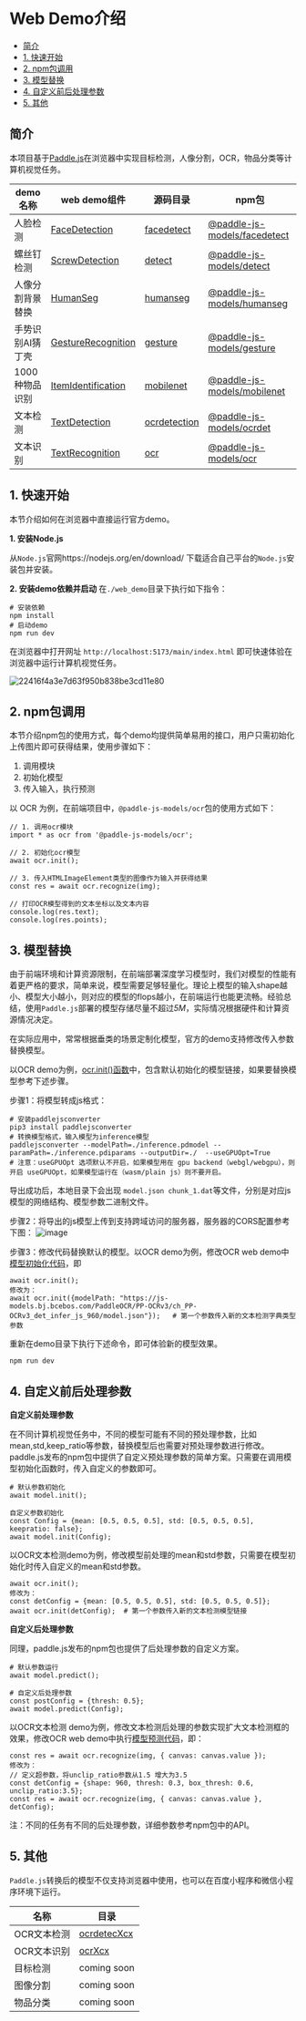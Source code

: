 # Web Demo介绍

- [简介](#0)
- [1. 快速开始](#1)
- [2. npm包调用](#2)
- [3. 模型替换](#3)
- [4. 自定义前后处理参数](#4)
- [5. 其他](#5)

<a name="0"></a>
## 简介

本项目基于[Paddle.js](https://github.com/PaddlePaddle/Paddle.js)在浏览器中实现目标检测，人像分割，OCR，物品分类等计算机视觉任务。


|demo名称|web demo组件|源码目录|npm包|
|-|-|-|-|
|人脸检测|[FaceDetection](./web_demo/src/pages/cv/detection/FaceDetection/)| [facedetect](./package/packages/paddlejs-models/facedetect)|[@paddle-js-models/facedetect](https://www.npmjs.com/package/@paddle-js-models/facedetect)|
|螺丝钉检测|[ScrewDetection](./web_demo/src/pages/cv/detection/ScrewDetection)| [detect](./package/packages/paddlejs-models/detect)|[@paddle-js-models/detect](https://www.npmjs.com/package/@paddle-js-models/detect)|
|人像分割背景替换|[HumanSeg](./web_demo/src/pages/cv/segmentation/HumanSeg)|[humanseg](./package/packages/paddlejs-models/humanseg)|[@paddle-js-models/humanseg](https://www.npmjs.com/package/@paddle-js-models/humanseg)|
|手势识别AI猜丁壳|[GestureRecognition](./web_demo/src/pages/cv/recognition/GestureRecognition)|[gesture](./package/packages/paddlejs-models/gesture)|[@paddle-js-models/gesture](https://www.npmjs.com/package/@paddle-js-models/gesture)|
|1000种物品识别|[ItemIdentification](./web_demo/src/pages/cv/recognition/ItemIdentification)|[mobilenet](./package/packages/paddlejs-models/mobilenet)|[@paddle-js-models/mobilenet](https://www.npmjs.com/package/@paddle-js-models/mobilenet)|
|文本检测|[TextDetection](./web_demo/src/pages/cv/ocr/TextDetection)|[ocrdetection](./package/packages/paddlejs-models/ocrdetection)|[@paddle-js-models/ocrdet](https://www.npmjs.com/package/@paddle-js-models/ocrdet)|
|文本识别|[TextRecognition](./web_demo/src/pages/cv/ocr/TextRecognition)|[ocr](./package/packages/paddlejs-models/ocr)|[@paddle-js-models/ocr](https://www.npmjs.com/package/@paddle-js-models/ocr)|


<a name="1"></a>
## 1. 快速开始

本节介绍如何在浏览器中直接运行官方demo。

**1. 安装Node.js**

从`Node.js`官网https://nodejs.org/en/download/ 下载适合自己平台的`Node.js`安装包并安装。

**2. 安装demo依赖并启动**
在`./web_demo`目录下执行如下指令：

```
# 安装依赖
npm install
# 启动demo
npm run dev
```

在浏览器中打开网址 `http://localhost:5173/main/index.html` 即可快速体验在浏览器中运行计算机视觉任务。

![22416f4a3e7d63f950b838be3cd11e80](https://user-images.githubusercontent.com/26592129/196685868-93ab53bd-cb2e-44ff-a56b-50c1781b8679.jpg)

<a name="2"></a>
## 2. npm包调用

本节介绍npm包的使用方式，每个demo均提供简单易用的接口，用户只需初始化上传图片即可获得结果，使用步骤如下：
1. 调用模块
2. 初始化模型
3. 传入输入，执行预测

以 OCR 为例，在前端项目中，`@paddle-js-models/ocr`包的使用方式如下：

```
// 1. 调用ocr模块
import * as ocr from '@paddle-js-models/ocr';

// 2. 初始化ocr模型
await ocr.init();

// 3. 传入HTMLImageElement类型的图像作为输入并获得结果
const res = await ocr.recognize(img);

// 打印OCR模型得到的文本坐标以及文本内容
console.log(res.text);
console.log(res.points);
```

<a name="3"></a>
## 3. 模型替换

由于前端环境和计算资源限制，在前端部署深度学习模型时，我们对模型的性能有着更严格的要求，简单来说，模型需要足够轻量化。理论上模型的输入shape越小、模型大小越小，则对应的模型的flops越小，在前端运行也能更流畅。经验总结，使用`Paddle.js`部署的模型存储尽量不超过*5M*，实际情况根据硬件和计算资源情况决定。

在实际应用中，常常根据垂类的场景定制化模型，官方的demo支持修改传入参数替换模型。

以OCR demo为例，[ocr.init()函数](https://github.com/PaddlePaddle/FastDeploy/tree/develop/examples/application/js/package/packages/paddlejs-models/ocr/src/index.ts#L52)中，包含默认初始化的模型链接，如果要替换模型参考下述步骤。

步骤1：将模型转成js格式：
```
# 安装paddlejsconverter
pip3 install paddlejsconverter
# 转换模型格式，输入模型为inference模型
paddlejsconverter --modelPath=./inference.pdmodel --paramPath=./inference.pdiparams --outputDir=./  --useGPUOpt=True
# 注意：useGPUOpt 选项默认不开启，如果模型用在 gpu backend（webgl/webgpu），则开启 useGPUOpt，如果模型运行在（wasm/plain js）则不要开启。
```

导出成功后，本地目录下会出现 `model.json chunk_1.dat`等文件，分别是对应js模型的网络结构、模型参数二进制文件。

步骤2：将导出的js模型上传到支持跨域访问的服务器，服务器的CORS配置参考下图：
![image](https://user-images.githubusercontent.com/26592129/196612669-5233137a-969c-49eb-b8c7-71bef5088686.png)


步骤3：修改代码替换默认的模型。以OCR demo为例，修改OCR web demo中[模型初始化代码](https://github.com/PaddlePaddle/FastDeploy/tree/develop/examples/application/js/web_demo/src/pages/cv/ocr/TextRecognition/TextRecognition.vue#L64)，即

```
await ocr.init();
修改为：
await ocr.init({modelPath: "https://js-models.bj.bcebos.com/PaddleOCR/PP-OCRv3/ch_PP-OCRv3_det_infer_js_960/model.json"});   # 第一个参数传入新的文本检测字典类型参数
```

重新在demo目录下执行下述命令，即可体验新的模型效果。
```
npm run dev
```

<a name="4"></a>
## 4. 自定义前后处理参数

**自定义前处理参数**

在不同计算机视觉任务中，不同的模型可能有不同的预处理参数，比如mean,std,keep_ratio等参数，替换模型后也需要对预处理参数进行修改。paddle.js发布的npm包中提供了自定义预处理参数的简单方案。只需要在调用模型初始化函数时，传入自定义的参数即可。

```
# 默认参数初始化
await model.init();

自定义参数初始化
const Config = {mean: [0.5, 0.5, 0.5], std: [0.5, 0.5, 0.5], keepratio: false};
await model.init(Config);
```

以OCR文本检测demo为例，修改模型前处理的mean和std参数，只需要在模型初始化时传入自定义的mean和std参数。
```
await ocr.init();
修改为：
const detConfig = {mean: [0.5, 0.5, 0.5], std: [0.5, 0.5, 0.5]};
await ocr.init(detConfig);  # 第一个参数传入新的文本检测模型链接
```

**自定义后处理参数**

同理，paddle.js发布的npm包也提供了后处理参数的自定义方案。

```
# 默认参数运行
await model.predict();

# 自定义后处理参数
const postConfig = {thresh: 0.5};
await model.predict(Config);
```

以OCR文本检测 demo为例，修改文本检测后处理的参数实现扩大文本检测框的效果，修改OCR web demo中执行[模型预测代码](https://github.com/PaddlePaddle/FastDeploy/tree/develop/examples/application/web_demo/src/pages/cv/ocr/TextRecognition/TextRecognition.vue#L99)，即：

```
const res = await ocr.recognize(img, { canvas: canvas.value });
修改为：
// 定义超参数，将unclip_ratio参数从1.5 增大为3.5
const detConfig = {shape: 960, thresh: 0.3, box_thresh: 0.6, unclip_ratio:3.5};
const res = await ocr.recognize(img, { canvas: canvas.value }, detConfig);
```

注：不同的任务有不同的后处理参数，详细参数参考npm包中的API。

<a name="5"></a>
## 5. 其他

`Paddle.js`转换后的模型不仅支持浏览器中使用，也可以在百度小程序和微信小程序环境下运行。

|名称|目录|
|-|-|
|OCR文本检测| [ocrdetecXcx](./mini_program/ocrdetectXcx/) |
|OCR文本识别| [ocrXcx](./mini_program/ocrXcx/) |
|目标检测| coming soon |
|图像分割| coming soon | 
|物品分类| coming soon | 
